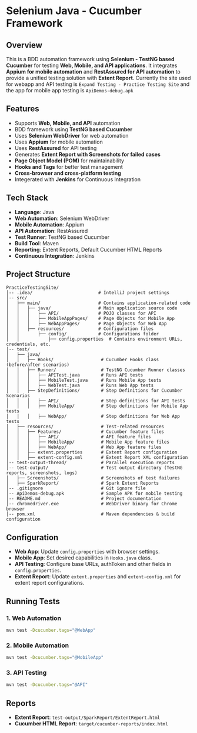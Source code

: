 # Selenium Java - Cucumber Framework

## Overview
This is a BDD automation framework using **Selenium - TestNG based Cucumber** for testing **Web, Mobile, and API applications**. It integrates **Appium for mobile automation** and **RestAssured for API automation** to provide a unified testing solution with **Extent Report**. Currently the site used for webapp and API testing is `Expand Testing - Practice Testing Site` and the app for mobile app testing is `ApiDemos-debug.apk`

## Features
- Supports **Web, Mobile, and API** automation
- BDD framework using **TestNG based Cucumber**
- Uses **Selenium WebDriver** for web automation
- Uses **Appium** for mobile automation
- Uses **RestAssured** for API testing
- Generates **Extent Report with Screenshots for failed cases**
- **Page Object Model (POM)** for maintainability
- **Hooks and Tags** for better test management
- **Cross-browser and cross-platform testing**
- Integerated with  **Jenkins** for Continuous Integration

## Tech Stack
- **Language**: Java
- **Web Automation**: Selenium WebDriver
- **Mobile Automation**: Appium
- **API Automation**: RestAssured
- **Test Runner**: TestNG based Cucumber
- **Build Tool**: Maven
- **Reporting**: Extent Reports, Default Cucumber HTML Reports
- **Continuous Integration**: Jenkins

## Project Structure
```
PracticeTestingSite/
│-- .idea/                         # IntelliJ project settings
│-- src/
│   ├── main/                      # Contains application-related code
│   │   ├── java/                  # Main application source code
│   │   │   ├── API/               # POJO classes for API
│   │   │   ├── MobileAppPages/    # Page Objects for Mobile App
│   │   │   ├── WebAppPages/       # Page Objects for Web App
│   │   ├── resources/             # Configuration files
│   │       ├── config/            # Configurations folder
│   │           ├── config.properties  # Contains environment URLs, credentials, etc.
│-- test/                           
│   ├── java/
│   │   ├── Hooks/                  # Cucumber Hooks class (before/after scenarios)
│   │   ├── Runner/                 # TestNG Cucumber Runner classes
│   │   │   ├── APITest.java        # Runs API tests
│   │   │   ├── MobileTest.java     # Runs Mobile App tests
│   │   │   ├── WebTest.java        # Runs Web App tests
│   │   ├── StepDefinitions/        # Step Definitions for Cucumber Scenarios
│   │   │   ├── API/                # Step definitions for API tests
│   │   │   ├── MobileApp/          # Step definitions for Mobile App tests
│   │   │   ├── WebApp/             # Step definitions for Web App tests
│   ├── resources/                  # Test-related resources
│   │   ├── Features/               # Cucumber feature files
│   │   │   ├── API/                # API feature files
│   │   │   ├── MobileApp/          # Mobile App feature files
│   │   │   ├── WebApp/             # Web App feature files
│   │   ├── extent.properties       # Extent Report configuration
│   │   ├── extent-config.xml       # Extent Report XML configuration
│-- test-output-thread/             # Parallel execution reports
│-- test-output/                    # Test output directory (TestNG reports, screenshots, logs)
│   ├── Screenshots/                # Screenshots of test failures
│   ├── SparkReport/                # Spark Extent Reports
│-- .gitignore                      # Git ignore file
│-- ApiDemos-debug.apk              # Sample APK for mobile testing
│-- README.md                       # Project documentation
│-- chromedriver.exe                # WebDriver binary for Chrome browser
│-- pom.xml                         # Maven dependencies & build configuration

```

## Configuration
- **Web App**: Update `config.properties` with browser settings.
- **Mobile App**: Set desired capabilities in `Hooks.java` class.
- **API Testing**: Configure base URLs, authToken and other fields in `config.properties`.
- **Extent Report**: Update `extent.properties` and `extent-config.xml` for extent report configurations.

## Running Tests
### 1. Web Automation
```sh
mvn test -Dcucumber.tags="@WebApp"
```
### 2. Mobile Automation
```sh
mvn test -Dcucumber.tags="@MobileApp"
```
### 3. API Testing
```sh
mvn test -Dcucumber.tags="@API"
```

## Reports
- **Extent Report**: `test-output/SparkReport/ExtentReport.html`
- **Cucumber HTML Report**: `target/cucumber-reports/index.html`
